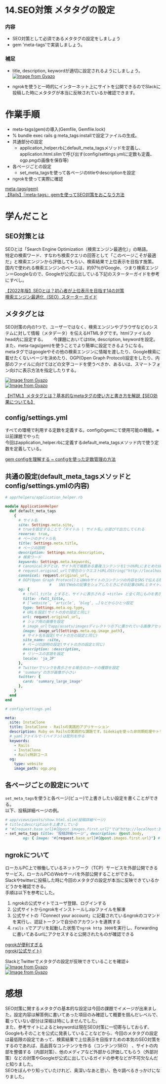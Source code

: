 # 14.SEO対策 メタタグの設定
### 内容
- SEO対策として必須であるメタタグの設定をしましょう
- gem 'meta-tags'で実装しましょう。

### 補足
- title, description, keywordが適切に設定されるようにしましょう。
[![Image from Gyazo](https://i.gyazo.com/399f3fec50a34cfb4f99cb0683a29b88.png)](https://gyazo.com/399f3fec50a34cfb4f99cb0683a29b88)

- ngrokを使うと一時的にインターネット上にサイトを公開できるのでSlackに投稿した時にメタタグが本当に反映されているか確認できます。

# 作業手順
- meta-tags(gem)の導入(Gemfile, Gemfile.lock)
- % bundle exec rails g meta_tags:installで設定ファイルの生成。
- 共通部分の設定
  - application_helper.rbにdefault_meta_tagsメソッドを定義し、application.html.slimで呼び出す(config/settings.ymlに定数も定義、ogp.pngの画像を保存等)
- 各ページごとの設定
  - set_meta_tagsを使って各ページのtitleやdescriptionを設定
- ngrokを使って実際に確認

[meta-tags(gem)](https://github.com/kpumuk/meta-tags)  
[【Rails】『meta-tags』gemを使ってSEO対策をおこなう方法](http://vdeep.net/rubyonrails-meta-tags-seo)  

# 学んだこと
## SEO対策とは
SEOとは「Search Engine Optimization（検索エンジン最適化）」の略語。  
特定の検索ワード、すなわち検索クエリの回答として「このページこそが最適だ」と検索エンジンから評価してもらい、検索結果で上位表示を目指す施策。  
国内で使われる検索エンジンのベースは、約97％がGoogle、つまり検索エンジン＝Googleなので、Googleが公式に出している下記のスターターガイドを参考にすべし。  
  
[【2022年版】SEOとは？初心者が上位表示を目指す14の対策](https://blog.hubspot.jp/what-is-seo)  
[検索エンジン最適化（SEO）スターター ガイド](https://developers.google.com/search/docs/beginner/seo-starter-guide?hl=ja)  
  
## メタタグとは
SEO対策の内の1つで、ユーザーではなく、検索エンジンやブラウザなどのシステムに対して情報（メタデータ）を伝えるHTMLタグです。htmlファイルのhead内に設定する。　　
今課題においてはtitle, description, keywordを設定。また、meta-tags(gem)を使うことでより簡単に設定できるようになる。  
metaタグではgoogleやその他の検索エンジンに情報を渡したり、Google検索に載せたくないページを決めたり、OGP(Open Graph Protocol)設定をしたり、内部のファイルに向けてはどの文字コードを使うべきか、あるいは、スマートフォン向けに表示方法を指定したりする。  
  
[![Image from Gyazo](https://i.gyazo.com/a60e963a009de4092d411f978d74a435.png)](https://gyazo.com/a60e963a009de4092d411f978d74a435)  
[![Image from Gyazo](https://i.gyazo.com/e77cd4bf34fcc0e137a657aec382fcc2.png)](https://gyazo.com/e77cd4bf34fcc0e137a657aec382fcc2)  
  
[【HTML】メタタグとは？基本的なmetaタグの使い方と書き方を解説【SEO効果についても】](https://creive.me/archives/14308/#i)  
  
## config/settings.yml
すべての環境で利用する定数を定義する。configのgemにて使用可能の機能。※以前課題でやった  
今回はapplication_helper.rbに定義するdefault_meta_tagsメソッド内で使う定数を定義している。  
  
[gem configを理解する ~ configを使った定数管理の方法](https://qiita.com/tanutanu/items/8d3b06d0d42af114a383)  
  
## 共通の設定(default_meta_tagsメソッドとconfig/settings.ymlの内容)
```rb
# app/helpers/application_helper.rb

module ApplicationHelper
  def default_meta_tags
    {
      # サイト名
      site: Settings.meta.site,
      # trueを設定することで「タイトル | サイト名」の並びで出力してくれる
      reverse: true,
      # ページのタイトル名
      title: Settings.meta.title,
      # ページの説明
      description: Settings.meta.description,
      # 検索ワード
      keywords: Settings.meta.keywords,
      # canonicalタグとは、サイト内で複数ある重複コンテンツを1つのURLにまとめたURL（正規化URL）をGoogleの検索エンジンに認識させるタグのこと
      # request.original_urlで現在のリクエストURLのString("http://localhost:3000/")を取得する
      canonical: request.original_url,
      # OGP(Open Graph Protocol)とはWebサイトのコンテンツの内容をSNSで伝える際に使用する仕組み
　　　　　　　　　　　　#　　SNSでWebの記事をシェアしたときにその記事のURLとタイトル、簡単な内容やサムネイル画像がボックスにまとめられて表示されるが、以下はその設定に使う
      og: {
        # :full_title とすると、サイトに表示される <title> と全く同じものを表示できる
        title: :full_title,
        # [‘website’, ‘article’, ‘blog’, …]などからひとつ設定
        type: Settings.meta.og.type,
        # URLを設定(サイトの方の設定と同じ)
        url: request.original_url,
        # シェア用の画像を設定
        # image_urlでapp/assets/imagesディレクトリの下に置かれている画像アセットへのURL("http://localhost:3000/assets/ogp-2f2030aa1b072169461a89a85796957bc9a3f004b8ccbf89c106439978c05e37.png")を算出する
        image: image_url(Settings.meta.og.image_path),
        # サイト名を設定(サイトの方の設定と同じ)
        site_name: :site,
        # ページの説明の設定(サイトの方の設定と同じ)
        description: :description,
        # リソースの言語を設定
        locale: 'ja_JP'
      },
      # Twitterでリンクを表示させる場合のカードの種類を設定
      # 'summary'の方が画像が小さい
      twitter: {
        card: 'summary_large_image'
      },
    }
  end
end
```
```yaml
# config/settings.yml

meta:
  site: InstaClone
  title: InstaClone - Railsの実践的アプリケーション
  description: Ruby on Railsの実践的な課題です。Sidekiqを使った非同期処理やトランザクションを利用した課金処理など実践的な内容が学べます。
  # yamlファイルで-(ハイフン)は配列を作る
  keywords:
    - Rails
    - InstaClone
    - Rails特訓コース
  og:
    type: website
    image_path: ogp.png
```
  
## 各ページごとの設定について
`set_meta_tags`を使うと各ページ(ビュー)で上書きしたい設定を書くことができる。  
以下、投稿詳細ページの例。  
```rb
# app/views/posts/show.html.slim(投稿詳細ページ)
# titleとdescriptionを上書きしている
# "#{request.base_url}#{@post.images.first.url}"では"http://localhost:3000/uploads/post/images/13/test.png"のようなURLを取得できる  
- set_meta_tags title: '投稿詳細ページ', description: @post.body,
        og: { image: "#{request.base_url}#{@post.images.first.url}"} # 本来carrierwaveのasset_pathで設定すべき
```
  
## ngrokについて
ローカルPC上で稼働しているネットワーク（TCP）サービスを外部公開できるサービス。ローカルPCのWebサーバを外部公開することができる。  
Slackやtwitterに投稿した時に今回のメタタグの設定が本当に反映できているかどうかを確認できる。  
手順は以下を参考にした。  
1. ngrokの公式サイトでユーザ登録、ログインする  
2. 公式サイトからngrokをインストールしzipファイルを解凍  
3. 公式サイトの「Connect your account」に記載されているngrokのコマンドを実行し、認証トークンで自分のアカウントを連携する  
4. `rails s`でアプリを起動した状態で`ngrok http 3000`を実行し、Forwardingに書いてあるurlにアクセスすると公開されたものが確認できる  
  
[ngrokが便利すぎる](https://qiita.com/mininobu/items/b45dbc70faedf30f484e)  
[ngrok(公式サイト)](https://dashboard.ngrok.com/get-started/setup)
  
SlackとTwitterでメタタグの設定が反映できていることを確認↓
[![Image from Gyazo](https://i.gyazo.com/a7d95e04da713be8230ff3830d11bdf7.png)](https://gyazo.com/a7d95e04da713be8230ff3830d11bdf7)  
[![Image from Gyazo](https://i.gyazo.com/dd6466febcdb6a0de666fd0f195e8326.png)](https://gyazo.com/dd6466febcdb6a0de666fd0f195e8326)  
  
# 感想
SEO対策に関するメタタグの基本的な設定は今回の課題でイメージが出来ました。設定内容は解答例に書いてあった項目のみ確認して概要を掴んだレベルで、載っていない部分は深堀は特にしませんでした。  
また、参考サイトによるとkeywordは現在SEO対策に一切寄与しておらず、Googleもそのことを公式に発表していることなどから、今回のメタタグの設定は最低限の設定であって、検索結果で上位表示を目指すための本気のSEO対策をするのであれば、高品質なコンテンツを作る（コンテンツSEO）
、サイトの内部を整備する（内部対策）、他のメディアなど外部から評価してもらう（外部対策）などの対策やGoogleが公式に出しているガイドの参考などが不可欠なんだと知りました。  
SEOをぼんやり知っていたけれど、奥深いなあと思い、色々調べるきっかけになりました。  
